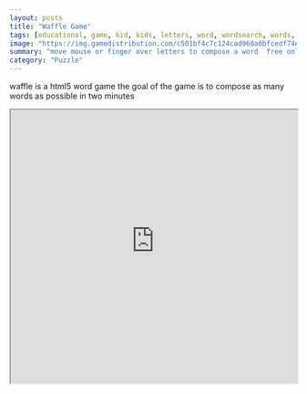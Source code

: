 ```yaml
---
layout: posts
title: "Waffle Game"
tags: [educational, game, kid, kids, letters, word, wordsearch, words, anagram, multilanguage, ruzzle, free, online, games, oyna, game, free, games, play, play, games]
image: "https://img.gamedistribution.com/c501bf4c7c124cad960a0bfcedf74e49.jpg"
summary: "move mouse or finger over letters to compose a word  free online games oyna game free games play play games"
category: "Puzzle"
---
```


waffle is a html5 word game the goal of the game is to compose as many words as possible in two minutes

<iframe width="100%" height="480px;" src="https://html5.gamedistribution.com/c501bf4c7c124cad960a0bfcedf74e49/"></iframe>